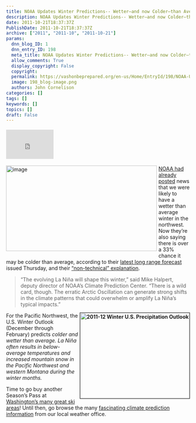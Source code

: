 ```yaml
---
title: NOAA Updates Winter Predictions-- Wetter–and now Colder–than Average
description: NOAA Updates Winter Predictions-- Wetter–and now Colder–than Average
date: 2011-10-21T18:37:37Z
PublishDate: 2011-10-21T18:37:37Z
archive: ["2011", "2011-10", "2011-10-21"]
params:
  dnn_blog_ID: 1
  dnn_entry_ID: 198
  meta_title: NOAA Updates Winter Predictions-- Wetter–and now Colder–than Average
  allow_comments: True
  display_copyright: False
  copyright:
  permalink: https://vashonbeprepared.org/en-us/Home/EntryId/198/NOAA-Updates-Winter-Predictions-Wetter-ndash-and-now-Colder-ndash-than-Average
  image: 198_blog-image.png
  authors: John Cornelison
categories: []
tags: []
keywords: []
topics: []
draft: False
---
```


<div class="wlWriterHeaderFooter" style="float:none; margin:0px; padding:4px 0px 4px 0px;"><iframe src="http://www.facebook.com/widgets/like.php?href=http://vashoneoc.org/Blogs/VashonPreparedness/tabid/164/EntryId/198/NOAA-Updates-Winter-Predictions.aspx" scrolling="no" frameborder="0" style="border:none; width:130px; height:80px"></iframe></div><p><a href="./images/198/7951dae1963e_947A-image_2.png"><img style="background-image: none; border-right-width: 0px; margin: 0px 5px 5px 0px; padding-left: 0px; padding-right: 0px; display: inline; float: left; border-top-width: 0px; border-bottom-width: 0px; border-left-width: 0px; padding-top: 0px" title="image" border="0" alt="image" align="left" src="./images/198/7951dae1963e_947A-image_thumb.png" width="413" height="234" /></a><a href="/Blogs/VashonPreparedness/tabid/164/EntryId/181/La-Nina-ndash-AGAIN.aspx" target="_blank">NOAA had already posted</a> news that we were likely to have a wetter than average winter in the northwest. Now they’re also saying there is over a 33% chance it may be colder than average, according to their <a href="http://www.noaanews.noaa.gov/stories2011/20111020_winteroutlook.html" target="_blank">latest long range forecast</a> issued Thursday, and their <a href="http://www.cpc.ncep.noaa.gov/products/predictions/90day/fxus05.html" target="_blank">“non-technical” explanation</a>. </p>  <blockquote>   <p>“The evolving La Niña will shape this winter,” said Mike Halpert, deputy director of NOAA’s Climate Prediction Center. “There is a wild card, though. The erratic Arctic Oscillation can generate strong shifts in the climate patterns that could overwhelm or amplify La Niña’s typical impacts.”</p> </blockquote>  <p><strong><a href="http://www.noaanews.noaa.gov/stories2011/images/winterOutlook_Precipitation.png"><img style="margin: 0px 0px 5px 5px; display: inline; float: right" border="1" alt="2011-12 Winter U.S. Precipitation Outlook" align="right" src="http://www.noaanews.noaa.gov/stories2011/images/winterOutlook_Precipitation_300.jpg" width="300" height="234" /></a></strong></p>  <p>For the Pacific Northwest, the U.S. Winter Outlook (December through February) predicts <em>colder and wetter than average. La Niña often results in below-average temperatures and increased mountain snow in the Pacific Northwest and western Montana during the winter months.</em></p>  <p>Time to go buy another Season’s Pass at <a href="http://www.skiwashington.com/resorts" target="_blank">Washington’s many great ski areas</a>! Until then, go browse the many <a href="http://www.nws.noaa.gov/climate/climate_prediction.php?wfo=sew" target="_blank">fascinating climate prediction information</a> from our local weather office.</p>
